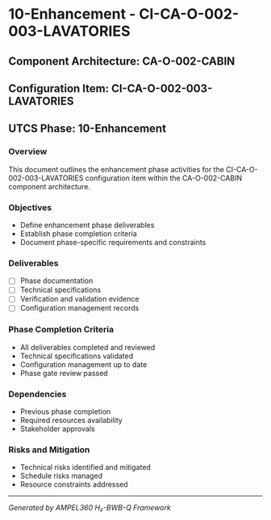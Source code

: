 # 10-Enhancement - CI-CA-O-002-003-LAVATORIES

## Component Architecture: CA-O-002-CABIN
## Configuration Item: CI-CA-O-002-003-LAVATORIES
## UTCS Phase: 10-Enhancement

### Overview
This document outlines the enhancement phase activities for the CI-CA-O-002-003-LAVATORIES configuration item within the CA-O-002-CABIN component architecture.

### Objectives
- Define enhancement phase deliverables
- Establish phase completion criteria
- Document phase-specific requirements and constraints

### Deliverables
- [ ] Phase documentation
- [ ] Technical specifications
- [ ] Verification and validation evidence
- [ ] Configuration management records

### Phase Completion Criteria
- All deliverables completed and reviewed
- Technical specifications validated
- Configuration management up to date
- Phase gate review passed

### Dependencies
- Previous phase completion
- Required resources availability
- Stakeholder approvals

### Risks and Mitigation
- Technical risks identified and mitigated
- Schedule risks managed
- Resource constraints addressed

---
*Generated by AMPEL360 H₂-BWB-Q Framework*
